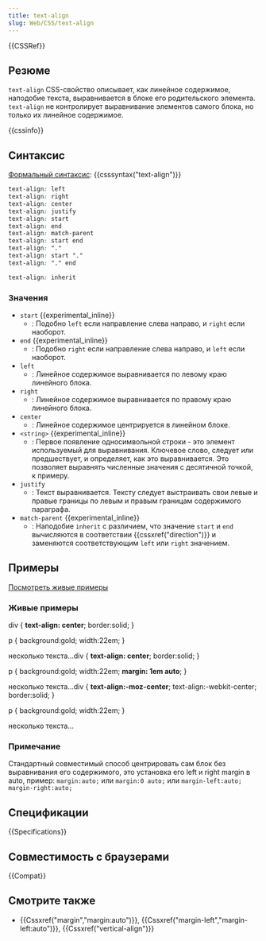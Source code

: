 ```yaml
---
title: text-align
slug: Web/CSS/text-align
---
```


{{CSSRef}}

## Резюме

`text-align` CSS-свойство описывает, как линейное содержимое, наподобие текста, выравнивается в блоке его родительского элемента. `text-align` не контролирует выравнивание элементов самого блока, но только их линейное содержимое.

{{cssinfo}}

## Синтаксис

[Формальный синтаксис](/ru/docs/CSS/Value_definition_syntax): {{csssyntax("text-align")}}

```css
text-align: left
text-align: right
text-align: center
text-align: justify
text-align: start
text-align: end
text-align: match-parent
text-align: start end
text-align: "."
text-align: start "."
text-align: "." end

text-align: inherit
```

### Значения

- `start` {{experimental_inline}}
  - : Подобно `left` если направление слева направо, и `right` если наоборот.
- `end` {{experimental_inline}}
  - : Подобно `right` если направление слева направо, и `left` если наоборот.
- `left`
  - : Линейное содержимое выравнивается по левому краю линейного блока.
- `right`
  - : Линейное содержимое выравнивается по правому краю линейного блока.
- `center`
  - : Линейное содержимое центрируется в линейном блоке.
- `<string>` {{experimental_inline}}
  - : Первое появление односимвольной строки - это элемент используемый для выравнивания. Ключевое слово, следует или предшествует, и определяет, как это выравнивается. Это позволяет выравнять численные значения с десятичной точкой, к примеру.
- `justify`
  - : Текст выравнивается. Тексту следует выстраивать свои левые и правые границы по левым и правым границам содержимого параграфа.
- `match-parent` {{experimental_inline}}
  - : Наподобие `inherit` с различием, что значение `start` и `end` вычисляются в соответствии {{cssxref("direction")}} и заменяются соответствующим `left` или `right` значением.

## Примеры

[Посмотреть живые примеры](/samples/cssref/text-align.html)

### Живые примеры

div { **text-align: center**; border:solid; }

p { background:gold; width:22em; }

несколько текста...div { **text-align: center**; border:solid; }

p { background:gold; width:22em; **margin: 1em auto**; }

несколько текста...div { **text-align:-moz-center**; text-align:-webkit-center; border:solid; }

p { background:gold; width:22em; }

несколько текста...

### Примечание

Стандартный совместимый способ центрировать сам блок без выравнивания его содержимого, это установка его left и right margin в auto, пример:
`margin:auto;` или `margin:0 auto;` или `margin-left:auto; margin-right:auto;`

## Спецификации

{{Specifications}}

## Совместимость с браузерами

{{Compat}}

## Смотрите также

- {{Cssxref("margin","margin:auto")}}, {{Cssxref("margin-left","margin-left:auto")}}, {{Cssxref("vertical-align")}}
